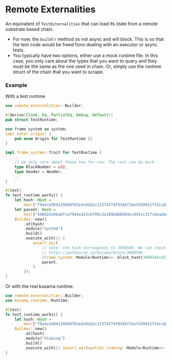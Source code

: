 # Remote Externalities

An equivalent of `TestExternalities` that can load its state from a remote substrate based chain.

- For now, the `build()` method os not async and will block. This is so that the test code would be
  freed from dealing with an executor or async tests.
- You typically have two options, either use a mock runtime file. In this case, you only care about
  the types that you want to query and they must be the same as the one used in chain. Or, simply
  use the runtime struct of the chain that you want to scrape.


### Example

With a test runtime

```rust
use remote_externalities::Builder;

#[derive(Clone, Eq, PartialEq, Debug, Default)]
pub struct TestRuntime;

use frame_system as system;
impl_outer_origin! {
	pub enum Origin for TestRuntime {}
}

impl frame_system::Trait for TestRuntime {
	..
	// we only care about these two for now. The rest can be mock.
	type BlockNumber = u32;
	type Header = Header;
	..
}

#[test]
fn test_runtime_works() {
	let hash: Hash =
		hex!["f9a4ce984129569f63edc01b1c13374779f9384f1befd39931ffdcc83acf63a7"].into();
	let parent: Hash =
		hex!["540922e96a8fcaf945ed23c6f09c3e189bd88504ec945cc2171deaebeaf2f37e"].into();
	Builder::new()
		.at(hash)
		.module("System")
		.build()
		.execute_with(|| {
			assert_eq!(
				// note: the hash corresponds to 3098546. We can check only the parent.
				// https://polkascan.io/kusama/block/3098546
				<frame_system::Module<Runtime>>::block_hash(3098545u32),
				parent,
			)
		});
}
```

Or with the real kusama runtime.
```rust
use remote_externalities::Builder;
use kusama_runtime::Runtime;

#[test]
fn test_runtime_works() {
	let hash: Hash =
		hex!["f9a4ce984129569f63edc01b1c13374779f9384f1befd39931ffdcc83acf63a7"].into();
	Builder::new()
		.at(hash)
		.module("Staking")
		.build()
		.execute_with(|| assert_eq!(<pallet_staking::Module<Runtime>>::validator_count(), 400));
}
